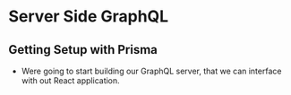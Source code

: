 # Server Side GraphQL

## Getting Setup with Prisma

- Were going to start building our GraphQL server, that we can interface with out React application. 